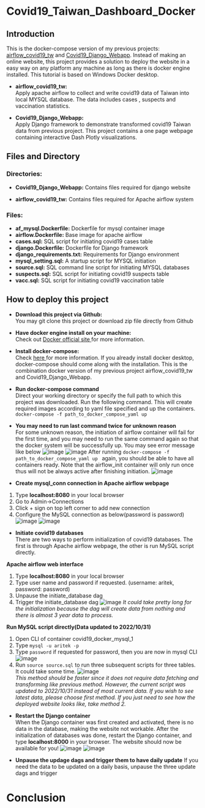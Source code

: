 # Covid19_Taiwan_Dashboard_Docker
## Introduction
This is the docker-compose version of my previous projects: <a href='https://github.com/BurgerWu/airflow_covid19_tw'>airflow_covid19_tw</a> and <a href='https://github.com/BurgerWu/Covid19_Django_Webapp'>Covid19_Django_Webapp</a>.
Instead of making an online website, this project provides a solution to deploy the website in a easy way on any platform any machine as long as there is docker engine installed. This tutorial is based on Windows Docker desktop.

- **airflow_covid19_tw:**<br>
Apply apache airflow to collect and write covid19 data of Taiwan into local MYSQL database. The data includes cases , suspects and vaccination statistics.

- **Covid19_Django_Webapp:**<br>
Apply Django framework to demonstrate transformed covid19 Taiwan data from previous project. This project contains a one page webpage containing interactive Dash Plotly visualizations.

## Files and Directory
### Directories:
- **Covid19_Django_Webapp:** Contains files required for django website

- **airflow_covid19_tw:** Contains files required for Apache airflow system

### Files:
- **af_mysql.Dockerfile:** Dockerfile for mysql container image
- **airflow.Dockerfile:** Base image for apache airflow
- **cases.sql:** SQL script for initiating covid19 cases table
- **django.Dockerfile:** Dockerfile for Django framework
- **django_requirements.txt:** Requirements for Django environment
- **mysql_setting.sql:** A startup script for MYSQL initiation
- **source.sql:** SQL command line script for initiating MYSQL databases
- **suspects.sql:** SQL script for initiating covid19 suspects table
- **vacc.sql:** SQL script for initiating covid19 vaccination table

## How to deploy this project
- **Download this project via Github:**<br>
You may git clone this project or download zip file directly from Github

- **Have docker engine install on your machine:**<br>
Check out <a href='https://www.docker.com/products/docker-desktop/'>Docker official site </a> for more information.

- **Install docker-compose:**<br>
Check <a href='https://docs.docker.com/compose/install/'>here </a>for more information. If you already install docker desktop, docker-compose should come along with the installation.
This is the combination docker version of my previous project airflow_covid19_tw and Covid19_Django_Webapp.

- **Run docker-compose command**<br>
Direct your working directory or specify the full path to which this project was downloaded. Run the following command. This will create required images according to yaml file specified and up the containers.<br>
```docker-compose -f path_to_docker_compose_yaml up ```<br>

- **You may need to run last command twice for unknown reason**<br>
For some unknown reason, the initiation of airflow container will fail for the first time, and you may need to run the same command again so that the docker system will be successfully up. You may see error message like below
![image](https://user-images.githubusercontent.com/64818741/212533820-6b53e84e-90de-4581-b323-3c9d695d2a8d.png)
![image](https://user-images.githubusercontent.com/64818741/212533870-f8ca31c4-55fd-427e-9c57-57c701a3c138.png)
After running ```docker-compose -f path_to_docker_compose_yaml up ```  again, you should be able to have all containers ready. Note that the airflow_init container will only run once thus will not be always active after finishing initiation.
![image](https://user-images.githubusercontent.com/64818741/212533958-7b5b4bcf-221d-4d90-9617-3d6509334a15.png)

- **Create mysql_conn connection in Apache airflow webpage**
1. Type **localhost:8080** in your local browser
2. Go to Admin->Connections
3. Click + sign on top left corner to add new connection
4. Configure the MySQL connection as below(password is password)
![image](https://user-images.githubusercontent.com/64818741/212553240-758fe1bf-e0ff-4c6a-99f4-cbd6610e950e.png)
![image](https://user-images.githubusercontent.com/64818741/212553206-a4489a70-d24a-4305-b506-afe511bcd481.png)


- **Initiate covid19 databases**<br>
There are two ways to perform initialization of covid19 databases. The first is through Apache airflow webpage, the other is run MySQL script directly.<br>

**Apache airflow web interface**
1. Type **localhost:8080** in your local browser
2. Type user name and password if requested. (username: aritek, password: password)
3. Unpause the initiate_database dag
4. Trigger the initiate_database dag
![image](https://user-images.githubusercontent.com/64818741/212548802-abab6dd3-d8bd-4c7a-abf7-845271260283.png)
*It could take pretty long for the initialization because the dag will create data from nothing and there is almost 3 year data to process.*

**Run MySQL script directly(Data updated to 2022/10/31)**
1. Open CLI of container covid19_docker_mysql_1
2. Type ```mysql -u aritek -p```
3. Type ```password``` if requested for password, then you are now in mysql CLI
![image](https://user-images.githubusercontent.com/64818741/212549083-462b9046-a5f5-4bfa-b93c-b836493beaef.png)
4. Run ```source source.sql``` to run three subsequent scripts for three tables. It could take some time.
![image](https://user-images.githubusercontent.com/64818741/212552389-2eb658b9-3a22-4494-aaa4-4028cc36a154.png)<br>
*This method should be faster since it does not require data fetching and transforming like previous method. However, the current script was updated to 2022/10/31 instead of most current data. If you wish to see latest data, please choose first method. If you just need to see how the deployed website looks like, take method 2.*

- **Restart the Django container**<br>
When the Django container was first created and activated, there is no data in the database, making the website not workable. After the initialization of databases was done, restart the Django container, and type **localhost:8000** in your browser. The website should now be available for you!
![image](https://user-images.githubusercontent.com/64818741/212552754-f2b308c5-490e-4496-b2fd-67b4bd61ee5f.png)
![image](https://user-images.githubusercontent.com/64818741/212552822-1da4af2f-461b-4fb0-b493-a8c946514af9.png)

- **Unpause the updage dags and trigger them to have daily update**
If you need the data to be updated on a daily basis, unpause the three update dags and trigger

# Conclusion
